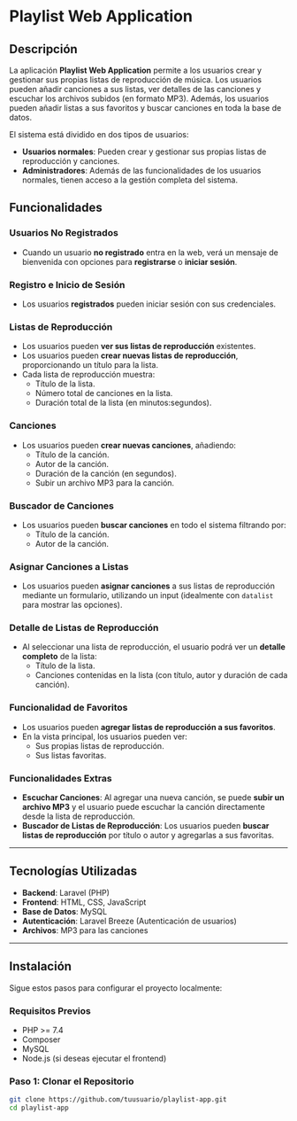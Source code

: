 # Playlist Web Application

## Descripción

La aplicación **Playlist Web Application** permite a los usuarios crear y gestionar sus propias listas de reproducción de música. Los usuarios pueden añadir canciones a sus listas, ver detalles de las canciones y escuchar los archivos subidos (en formato MP3). Además, los usuarios pueden añadir listas a sus favoritos y buscar canciones en toda la base de datos.

El sistema está dividido en dos tipos de usuarios:
- **Usuarios normales**: Pueden crear y gestionar sus propias listas de reproducción y canciones.
- **Administradores**: Además de las funcionalidades de los usuarios normales, tienen acceso a la gestión completa del sistema.

## Funcionalidades

### Usuarios No Registrados
- Cuando un usuario **no registrado** entra en la web, verá un mensaje de bienvenida con opciones para **registrarse** o **iniciar sesión**.

### Registro e Inicio de Sesión
- Los usuarios **registrados** pueden iniciar sesión con sus credenciales.

### Listas de Reproducción
- Los usuarios pueden **ver sus listas de reproducción** existentes.
- Los usuarios pueden **crear nuevas listas de reproducción**, proporcionando un título para la lista.
- Cada lista de reproducción muestra:
  - Título de la lista.
  - Número total de canciones en la lista.
  - Duración total de la lista (en minutos:segundos).

### Canciones
- Los usuarios pueden **crear nuevas canciones**, añadiendo:
  - Título de la canción.
  - Autor de la canción.
  - Duración de la canción (en segundos).
  - Subir un archivo MP3 para la canción.
  
### Buscador de Canciones
- Los usuarios pueden **buscar canciones** en todo el sistema filtrando por:
  - Título de la canción.
  - Autor de la canción.

### Asignar Canciones a Listas
- Los usuarios pueden **asignar canciones** a sus listas de reproducción mediante un formulario, utilizando un input (idealmente con `datalist` para mostrar las opciones).

### Detalle de Listas de Reproducción
- Al seleccionar una lista de reproducción, el usuario podrá ver un **detalle completo** de la lista:
  - Título de la lista.
  - Canciones contenidas en la lista (con título, autor y duración de cada canción).
  
### Funcionalidad de Favoritos
- Los usuarios pueden **agregar listas de reproducción a sus favoritos**.
- En la vista principal, los usuarios pueden ver:
  - Sus propias listas de reproducción.
  - Sus listas favoritas.

### Funcionalidades Extras
- **Escuchar Canciones**: Al agregar una nueva canción, se puede **subir un archivo MP3** y el usuario puede escuchar la canción directamente desde la lista de reproducción.
- **Buscador de Listas de Reproducción**: Los usuarios pueden **buscar listas de reproducción** por título o autor y agregarlas a sus favoritas.

---

## Tecnologías Utilizadas

- **Backend**: Laravel (PHP)
- **Frontend**: HTML, CSS, JavaScript
- **Base de Datos**: MySQL
- **Autenticación**: Laravel Breeze (Autenticación de usuarios)
- **Archivos**: MP3 para las canciones

---

## Instalación

Sigue estos pasos para configurar el proyecto localmente:

### Requisitos Previos

- PHP >= 7.4
- Composer
- MySQL
- Node.js (si deseas ejecutar el frontend)

### Paso 1: Clonar el Repositorio

```bash
git clone https://github.com/tuusuario/playlist-app.git
cd playlist-app
